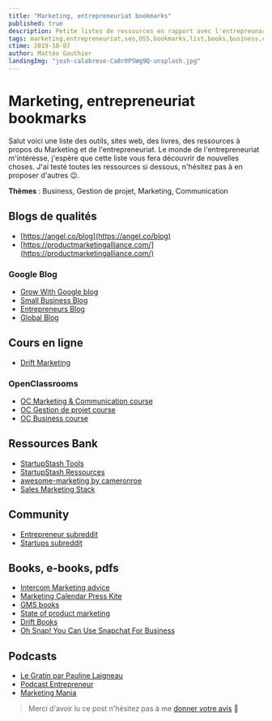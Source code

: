 ```yaml
---
title: "Marketing, entrepreneuriat bookmarks"
published: true
description: Petite listes de ressources en rapport avec l'entrepreunariat
tags: marketing,entrepreneuriat,seo,OSS,bookmarks,list,books,business,communication
ctime: 2019-10-07
author: Mattèo Gauthier
landingImg: "josh-calabrese-Ca8r0PSWg9Q-unsplash.jpg"
---
```

# Marketing, entrepreneuriat bookmarks

Salut voici une liste des outils, sites web, des livres, des ressources à propos du Marketing et de l'entrepreneuriat. Le monde de l'entrepreneuriat m'intéresse, j'espère que cette liste vous fera découvrir de nouvelles choses. J'ai testé toutes les ressources si dessous, n'hésitez pas à en proposer d'autres 😉.

**Thèmes** : Business, Gestion de projet, Marketing, Communication

## Blogs de qualités

- [https://angel.co/blog](https://angel.co/blog)
- [https://productmarketingalliance.com/](https://productmarketingalliance.com/)

### Google Blog

- [Grow With Google blog](https://www.blog.google/outreach-initiatives/grow-with-google/)
- [Small Business Blog](https://www.blog.google/outreach-initiatives/small-business/)
- [Entrepreneurs Blog](https://www.blog.google/outreach-initiatives/entrepreneurs/)
- [Global Blog](https://www.blog.google/)

## Cours en ligne

- [Drift Marketing](https://www.drift.com/)

### OpenClassrooms

- [OC Marketing & Communication course](https://openclassrooms.com/fr/search?categories=Marketing%20%26%20Communication&type=course)
- [OC Gestion de projet course](https://openclassrooms.com/fr/search?categories=Gestion%20de%20projet&type=course)
- [OC Business course](https://openclassrooms.com/fr/search?categories=Business&type=course)

## Ressources Bank

- [StartupStash Tools](https://startupstash.com/explore?type=tools&sort=top-rated)
- [StartupStash Ressources](https://startupstash.com/explore?type=resources&sort=top-rated)
- [awesome-marketing by cameronroe](https://github.com/cameronroe/awesome-marketing)
- [Sales Marketing Stack](http://salesmarketingstack.com/)

## Community

- [Entrepreneur subreddit](https://www.reddit.com/r/Entrepreneur/)
- [Startups subreddit](http://reddit.com/r/startups)

## Books, e-books, pdfs

- [Intercom Marketing advice](https://www.intercom.com/books/marketing)
- [Marketing Calendar Press Kite](https://calendar.presskite.com/)
- [GMS books](https://growthmarketingstage.com/)
- [State of product marketing](https://productmarketingalliance.com/state-of-product-marketing)
- [Drift Books](https://www.drift.com/books/)
- [Oh Snap! You Can Use Snapchat For Business](https://www.amazon.com/Snap-You-Can-Snapchat-Business-ebook/dp/B01K8DCMLS/)

## Podcasts

- [Le Gratin par Pauline Laigneau](https://open.spotify.com/show/17x20pb4lhkWzHjn7LzyRQ)
- [Podcast Entrepreneur](https://open.spotify.com/show/050ElOQU6ChC3TcVWvaJYI)
- [Marketing Mania](https://open.spotify.com/show/56SD5Qnb7L74kzuGUgjyGf)

> Merci d'avoir lu ce post n'hésitez pas à me [donner votre avis](https://twitter.com/MattixNow) 🙂
